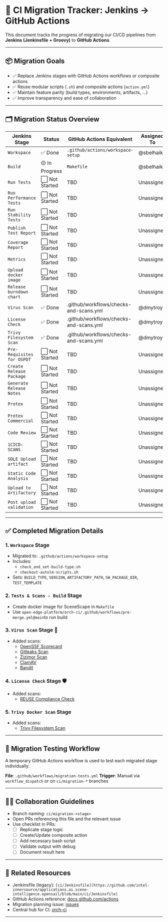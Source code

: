 # 🧭 CI Migration Tracker: Jenkins → GitHub Actions

This document tracks the progress of migrating our CI/CD pipelines from **Jenkins (Jenkinsfile + Groovy)** to **GitHub Actions**.

---

## 📦 Migration Goals

- ✅ Replace Jenkins stages with GitHub Actions workflows or composite actions
- ✅ Reuse modular scripts (`.sh`) and composite actions (`action.yml`)
- ✅ Maintain feature parity (build types, environments, artifacts, ...)
- ✅ Improve transparency and ease of collaboration

---

## 🗂️ Migration Status Overview

| Jenkins Stage               | Status          | GitHub Actions Equivalent            | Assigned To    | Notes              |
|-----------------------------|-----------------|--------------------------------------|----------------|--------------------|
| `Workspace`                 | ✅ Done         | `.github/actions/workspace-setup`    | @sbelhaik      |                    |
| `Build`                     | 🟡 In Progress  | `Makefile`                           | @sbelhaik      | Testing ongoing    |
| `Run Tests`                 | ⬜ Not Started  | TBD                                  | Unassigned     |                    |
| `Run Performance Tests`     | ⬜ Not Started  | TBD                                  | Unassigned     |                    |
| `Run Stability Tests`       | ⬜ Not Started  | TBD                                  | Unassigned     |                    |
| `Publish Test Report`       | ⬜ Not Started  | TBD                                  | Unassigned     |                    |
| `Coverage Report`           | ⬜ Not Started  | TBD                                  | Unassigned     |                    |
| `Metrics`                   | ⬜ Not Started  | TBD                                  | Unassigned     |                    |
| `Upload docker image`       | ⬜ Not Started  | TBD                                  | Unassigned     |                    |
| `Release burndown chart`    | ⬜ Not Started  | TBD                                  | Unassigned     |                    |
| `Virus Scan`                | ✅ Done         |.github/workflows/checks-and-scans.yml| @dmytroye      |                    |
| `License Check`             | ✅ Done         |.github/workflows/checks-and-scans.yml| @dmytroye      |                    |
| `Trivy Filesystem Scan`     | ✅ Done         |.github/workflows/checks-and-scans.yml| @dmytroye      |                    |
| `Pre-Requisites for OSPDT`  | ⬜ Not Started  | TBD                                  | Unassigned     |                    |
| `Create Release Package`    | ⬜ Not Started  | TBD                                  | Unassigned     |                    |
| `Generate Release Notes`    | ⬜ Not Started  | TBD                                  | Unassigned     |                    |
| `Protex`                    | ⬜ Not Started  | TBD                                  | Unassigned     |                    |
| `Protex Commercial`         | ⬜ Not Started  | TBD                                  | Unassigned     |                    |
| `Code Review`               | ⬜ Not Started  | TBD                                  | Unassigned     |                    |
| `1CICD: SCANS`              | ⬜ Not Started  | TBD                                  | Unassigned     |                    |
| `SDLE Upload artifact`      | ⬜ Not Started  | TBD                                  | Unassigned     |                    |
| `Static Code Analysis`      | ⬜ Not Started  | TBD                                  | Unassigned     |                    |
| `Upload to Artifactory`     | ⬜ Not Started  | TBD                                  | Unassigned     |                    |
| `Post upload validation`    | ⬜ Not Started  | TBD                                  | Unassigned     |                    |

---

## ✅ Completed Migration Details

### 1. `Workspace` Stage

- Migrated to: `.github/actions/workspace-setup`
- Includes:
  - `check_and_set-build-type.sh`
  - `checkout-autolm-scripts.sh`
- Sets: `BUILD_TYPE`, `VERSION`, `ARTIFACTORY_PATH`, `SW_PACKAGE_DIR`, `TEST_TEMPLATE`

### 2. `Tests & Scans - Build` Stage

- Create docker image for SceneScape in `Makefile`
- Use `open-edge-platform/orch-ci/.github/workflows/pre-merge.yml@main`to run build

### 3. `Virus Scan` Stage 🦠

- Added scans:
  - [OpenSSF Scorecard](https://github.com/ossf/scorecard)
  - [Gitleaks Scan](https://github.com/gitleaks/gitleaks)
  - [Zizimor Scan](https://github.com/zizimor/zizimor)
  - [ClamAV](https://www.clamav.net/)
  - [Bandit](https://bandit.readthedocs.io/en/latest/)

### 4. `License Check` Stage 🛡️

- Added scans:
  - [REUSE Compliance Check](https://reuse.software/)

### 5. `Trivy Docker Scan` Stage

- Added scans:
  - [Trivy Filesystem Scan](https://trivy.dev/latest/docs/target/filesystem/)

---

## 🧪 Migration Testing Workflow

A temporary GitHub Actions workflow is used to test each migrated stage individually.

**File**: `.github/workflows/migration-tests.yml`
**Trigger**: Manual via `workflow_dispatch` or on `ci/migration-*` branches

---

## 🧑‍💻 Collaboration Guidelines

- Branch naming: `ci/migration-<stage>`
- Open PRs referencing this file and the relevant issue
- Use checklist in PRs:
  - [ ] Replicate stage logic
  - [ ] Create/Update composite action
  - [ ] Add necessary bash script
  - [ ] Validate output with debug
  - [ ] Document result here

---

## 🔗 Related Resources

- Jenkinsfile (legacy): `[ci/Jenkinsfile](https://github.com/intel-innersource/applications.ai.scene-intelligence.opensail/blob/main/ci/Jenkinsfile)`
- GitHub Actions reference: [docs.github.com/actions](https://docs.github.com/actions)
- Migration planning issue: [issues](https://github.com/open-edge-platform/scenescape/issues)
- Central hub for CI: [orch-ci](https://github.com/open-edge-platform/orch-ci)

---
